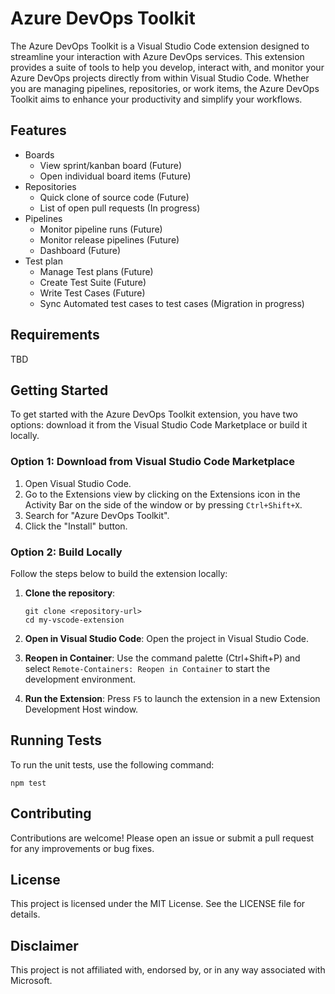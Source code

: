 # Azure DevOps Toolkit

The Azure DevOps Toolkit is a Visual Studio Code extension designed to streamline your interaction with Azure DevOps services. This extension provides a suite of tools to help you develop, interact with, and monitor your Azure DevOps projects directly from within Visual Studio Code. Whether you are managing pipelines, repositories, or work items, the Azure DevOps Toolkit aims to enhance your productivity and simplify your workflows.

## Features

- Boards
   - View sprint/kanban board (Future)
   - Open individual board items (Future)
- Repositories
   - Quick clone of source code (Future)
   - List of open pull requests (In progress)
- Pipelines
   - Monitor pipeline runs (Future)
   - Monitor release pipelines (Future)
   - Dashboard (Future)
- Test plan 
   - Manage Test plans (Future)
   - Create Test Suite (Future)
   - Write Test Cases (Future)
   - Sync Automated test cases to test cases (Migration in progress)

## Requirements
TBD

## Getting Started

To get started with the Azure DevOps Toolkit extension, you have two options: download it from the Visual Studio Code Marketplace or build it locally.

### Option 1: Download from Visual Studio Code Marketplace

1. Open Visual Studio Code.
2. Go to the Extensions view by clicking on the Extensions icon in the Activity Bar on the side of the window or by pressing `Ctrl+Shift+X`.
3. Search for "Azure DevOps Toolkit".
4. Click the "Install" button.

### Option 2: Build Locally

Follow the steps below to build the extension locally:

1. **Clone the repository**:
   ```
   git clone <repository-url>
   cd my-vscode-extension
   ```

2. **Open in Visual Studio Code**:
   Open the project in Visual Studio Code.

3. **Reopen in Container**:
   Use the command palette (Ctrl+Shift+P) and select `Remote-Containers: Reopen in Container` to start the development environment.

5. **Run the Extension**:
   Press `F5` to launch the extension in a new Extension Development Host window.

## Running Tests

To run the unit tests, use the following command:
```
npm test
```

## Contributing

Contributions are welcome! Please open an issue or submit a pull request for any improvements or bug fixes.

## License

This project is licensed under the MIT License. See the LICENSE file for details.

## Disclaimer

This project is not affiliated with, endorsed by, or in any way associated with Microsoft.